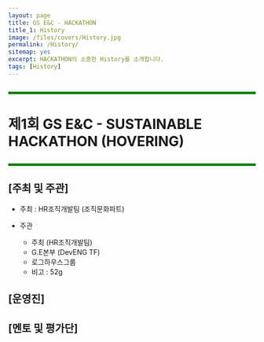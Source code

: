 ```yaml
---
layout: page
title: GS E&C - HACKATHON　
title_1: History
image: /files/covers/History.jpg
permalink: /History/
sitemap: yes
excerpt: HACKATHON의 소중한 History를 소개합니다.
tags: [History]
---
```


<hr style="height:5px; border-width:0; background-color:green; margin: 2em 0;">

# 제1회 GS E&C - SUSTAINABLE HACKATHON (HOVERING)

<hr style="height:5px; border-width:0; background-color:green; margin: 2em 0;">

## [주최 및 주관]

- 주최 : HR조직개발팀 (조직문화파트)

- 주관
	- 주최 (HR조직개발팀)
	- G.E본부 (DevENG TF)
	- 로그하우스그룹
	- 비고 : 52g

## [운영진]

## [멘토 및 평가단]